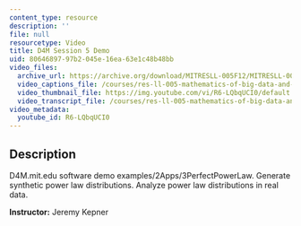 ```yaml
---
content_type: resource
description: ''
file: null
resourcetype: Video
title: D4M Session 5 Demo
uid: 80646897-97b2-045e-16ea-63e1c48b48bb
video_files:
  archive_url: https://archive.org/download/MITRESLL-005F12/MITRESLL-005F12_L05_Demo_300k.mp4
  video_captions_file: /courses/res-ll-005-mathematics-of-big-data-and-machine-learning-january-iap-2020/326f169cd45a5b9eaa53688cfdce3254_R6-LQbqUCI0.vtt
  video_thumbnail_file: https://img.youtube.com/vi/R6-LQbqUCI0/default.jpg
  video_transcript_file: /courses/res-ll-005-mathematics-of-big-data-and-machine-learning-january-iap-2020/7a95891234b4363ea11d002bf10e4e6b_R6-LQbqUCI0.pdf
video_metadata:
  youtube_id: R6-LQbqUCI0
---
```


Description
-----------

D4M.mit.edu software demo examples/2Apps/3PerfectPowerLaw. Generate synthetic power law distributions. Analyze power law distributions in real data.

**Instructor:** Jeremy Kepner